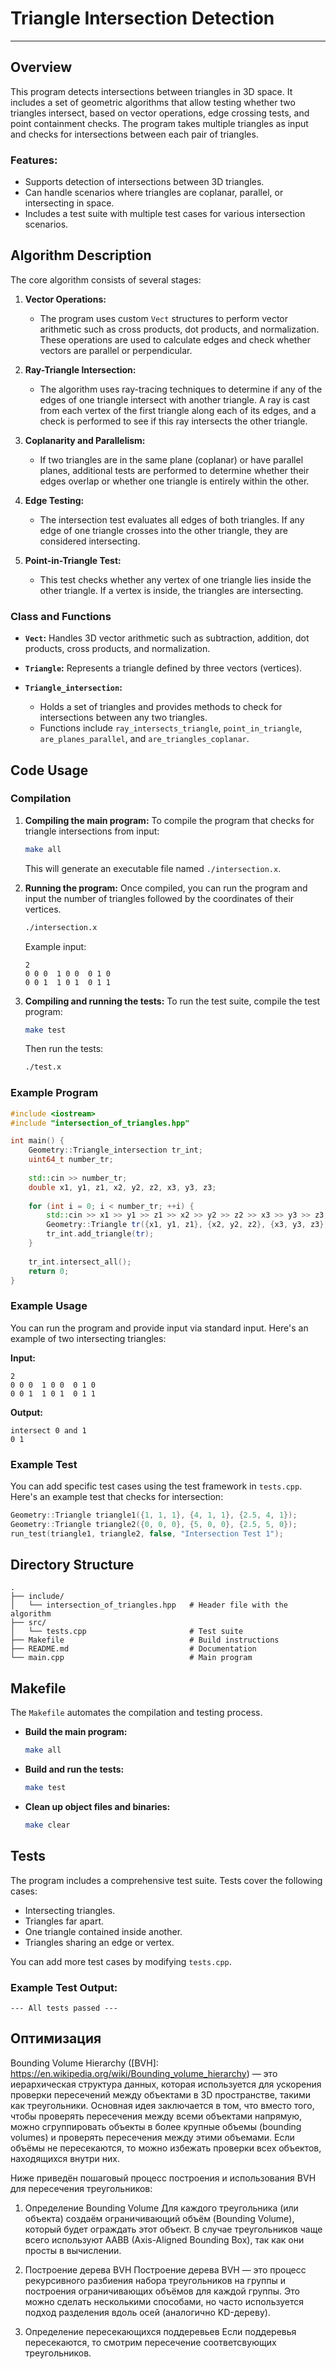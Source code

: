# Triangle Intersection Detection

---

## Overview

This program detects intersections between triangles in 3D space. It includes a set of geometric algorithms that allow testing whether two triangles intersect, based on vector operations, edge crossing tests, and point containment checks. The program takes multiple triangles as input and checks for intersections between each pair of triangles.

### Features:
- Supports detection of intersections between 3D triangles.
- Can handle scenarios where triangles are coplanar, parallel, or intersecting in space.
- Includes a test suite with multiple test cases for various intersection scenarios.

## Algorithm Description

The core algorithm consists of several stages:

1. **Vector Operations:**
   - The program uses custom `Vect` structures to perform vector arithmetic such as cross products, dot products, and normalization. These operations are used to calculate edges and check whether vectors are parallel or perpendicular.

2. **Ray-Triangle Intersection:**
   - The algorithm uses ray-tracing techniques to determine if any of the edges of one triangle intersect with another triangle. A ray is cast from each vertex of the first triangle along each of its edges, and a check is performed to see if this ray intersects the other triangle.

3. **Coplanarity and Parallelism:**
   - If two triangles are in the same plane (coplanar) or have parallel planes, additional tests are performed to determine whether their edges overlap or whether one triangle is entirely within the other.

4. **Edge Testing:**
   - The intersection test evaluates all edges of both triangles. If any edge of one triangle crosses into the other triangle, they are considered intersecting.

5. **Point-in-Triangle Test:**
   - This test checks whether any vertex of one triangle lies inside the other triangle. If a vertex is inside, the triangles are intersecting.

### Class and Functions

- **`Vect`:** 
  Handles 3D vector arithmetic such as subtraction, addition, dot products, cross products, and normalization.

- **`Triangle`:** 
  Represents a triangle defined by three vectors (vertices).

- **`Triangle_intersection`:** 
  - Holds a set of triangles and provides methods to check for intersections between any two triangles.
  - Functions include `ray_intersects_triangle`, `point_in_triangle`, `are_planes_parallel`, and `are_triangles_coplanar`.

## Code Usage

### Compilation

1. **Compiling the main program:**
   To compile the program that checks for triangle intersections from input:
   ```bash
   make all
   ```
   This will generate an executable file named `./intersection.x`.

2. **Running the program:**
   Once compiled, you can run the program and input the number of triangles followed by the coordinates of their vertices.
   ```bash
   ./intersection.x
   ```
   Example input:
   ```
   2
   0 0 0  1 0 0  0 1 0
   0 0 1  1 0 1  0 1 1
   ```

3. **Compiling and running the tests:**
   To run the test suite, compile the test program:
   ```bash
   make test
   ```
   Then run the tests:
   ```bash
   ./test.x
   ```

### Example Program

```cpp
#include <iostream>
#include "intersection_of_triangles.hpp"

int main() {
    Geometry::Triangle_intersection tr_int;
    uint64_t number_tr;
    
    std::cin >> number_tr;
    double x1, y1, z1, x2, y2, z2, x3, y3, z3;
    
    for (int i = 0; i < number_tr; ++i) {
        std::cin >> x1 >> y1 >> z1 >> x2 >> y2 >> z2 >> x3 >> y3 >> z3;
        Geometry::Triangle tr({x1, y1, z1}, {x2, y2, z2}, {x3, y3, z3});
        tr_int.add_triangle(tr);
    }
    
    tr_int.intersect_all();
    return 0;
}
```

### Example Usage

You can run the program and provide input via standard input. Here's an example of two intersecting triangles:

**Input:**
```
2
0 0 0  1 0 0  0 1 0
0 0 1  1 0 1  0 1 1
```

**Output:**
```
intersect 0 and 1
0 1
```

### Example Test

You can add specific test cases using the test framework in `tests.cpp`. Here's an example test that checks for intersection:

```cpp
Geometry::Triangle triangle1({1, 1, 1}, {4, 1, 1}, {2.5, 4, 1});
Geometry::Triangle triangle2({0, 0, 0}, {5, 0, 0}, {2.5, 5, 0});
run_test(triangle1, triangle2, false, "Intersection Test 1");
```

## Directory Structure

```
.
├── include/
│   └── intersection_of_triangles.hpp   # Header file with the algorithm
├── src/
│   └── tests.cpp                       # Test suite
├── Makefile                            # Build instructions
├── README.md                           # Documentation
└── main.cpp                            # Main program
```

## Makefile

The `Makefile` automates the compilation and testing process.

- **Build the main program:**
  ```bash
  make all
  ```

- **Build and run the tests:**
  ```bash
  make test
  ```

- **Clean up object files and binaries:**
  ```bash
  make clear
  ```

## Tests

The program includes a comprehensive test suite. Tests cover the following cases:
- Intersecting triangles.
- Triangles far apart.
- One triangle contained inside another.
- Triangles sharing an edge or vertex.

You can add more test cases by modifying `tests.cpp`.

### Example Test Output:
```
--- All tests passed ---
```

## Оптимизация 


Bounding Volume Hierarchy ([BVH]: https://en.wikipedia.org/wiki/Bounding_volume_hierarchy) — это иерархическая структура данных, которая используется для ускорения проверки пересечений между объектами в 3D пространстве, такими как треугольники. Основная идея заключается в том, что вместо того, чтобы проверять пересечения между всеми объектами напрямую, можно сгруппировать объекты в более крупные объемы (bounding volumes) и проверять пересечения между этими объемами. Если объёмы не пересекаются, то можно избежать проверки всех объектов, находящихся внутри них.

Ниже приведён пошаговый процесс построения и использования BVH для пересечения треугольников:

1. Определение Bounding Volume
Для каждого треугольника (или объекта) создаём ограничивающий объём (Bounding Volume), который будет ограждать этот объект. В случае треугольников чаще всего используют AABB (Axis-Aligned Bounding Box), так как они просты в вычислении.

2. Построение дерева BVH
Построение дерева BVH — это процесс рекурсивного разбиения набора треугольников на группы и построения ограничивающих объёмов для каждой группы. Это можно сделать несколькими способами, но часто используется подход разделения вдоль осей (аналогично KD-дереву).

3. Определение пересекающихся поддеревьев
Если поддеревья пересекаются, то смотрим пересечение соответсвующих треугольников.